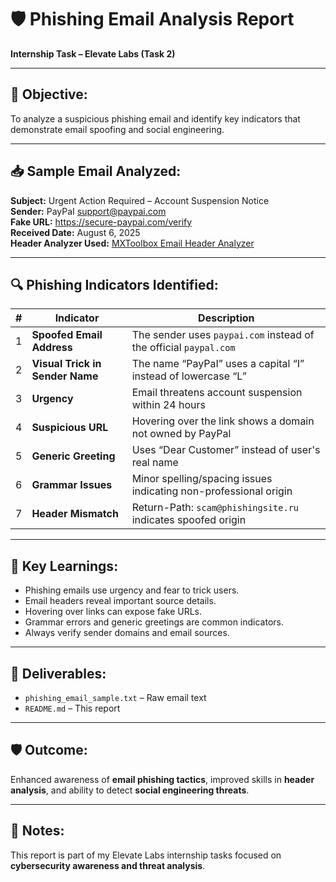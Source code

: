 # 🛡️ Phishing Email Analysis Report  
**Internship Task – Elevate Labs (Task 2)**

---

## 🎯 Objective:
To analyze a suspicious phishing email and identify key indicators that demonstrate email spoofing and social engineering.

---

## 📥 Sample Email Analyzed:
**Subject:** Urgent Action Required – Account Suspension Notice  
**Sender:** PayPaI <support@paypai.com>  
**Fake URL:** https://secure-paypai.com/verify  
**Received Date:** August 6, 2025  
**Header Analyzer Used:** [MXToolbox Email Header Analyzer](https://mxtoolbox.com/EmailHeaders.aspx)

---

## 🔍 Phishing Indicators Identified:

| # | Indicator | Description |
|---|-----------|-------------|
| 1 | **Spoofed Email Address** | The sender uses `paypai.com` instead of the official `paypal.com` |
| 2 | **Visual Trick in Sender Name** | The name “PayPaI” uses a capital “I” instead of lowercase “L” |
| 3 | **Urgency** | Email threatens account suspension within 24 hours |
| 4 | **Suspicious URL** | Hovering over the link shows a domain not owned by PayPal |
| 5 | **Generic Greeting** | Uses “Dear Customer” instead of user's real name |
| 6 | **Grammar Issues** | Minor spelling/spacing issues indicating non-professional origin |
| 7 | **Header Mismatch** | Return-Path: `scam@phishingsite.ru` indicates spoofed origin |

---

## 🧠 Key Learnings:
- Phishing emails use urgency and fear to trick users.
- Email headers reveal important source details.
- Hovering over links can expose fake URLs.
- Grammar errors and generic greetings are common indicators.
- Always verify sender domains and email sources.

---

## 📁 Deliverables:
- `phishing_email_sample.txt` – Raw email text
- `README.md` – This report

---

## 🛡️ Outcome:
Enhanced awareness of **email phishing tactics**, improved skills in **header analysis**, and ability to detect **social engineering threats**.

---

## 📌 Notes:
This report is part of my Elevate Labs internship tasks focused on **cybersecurity awareness and threat analysis**.
